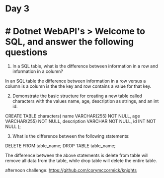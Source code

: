  # Day 3
 # # Dotnet WebAPI's > Welcome to SQL, and answer the following questions

1. In a SQL table, what is the difference between information in a row and information in a column?

 In an SQL table the difference between information in a row versus a column is a column is the the key and row contains a value for that key.  

2. Demonstrate the basic structure for creating a new table called characters with the values name, age, description as strings, and an int id.

CREATE TABLE characters(
  name VARCHAR(255) NOT NULL,
  age VARCHAR(255) NOT NULL,
  description VARCHAR NOT NULL,
  id INT NOT NULL
);

3. What is the difference between the following statements:

DELETE FROM table_name;
DROP TABLE table_name;

The difference between the above statements is delete from table will remove all data from the table, while drop table will delete the entire table.

afternoon challenge: https://github.com/corymccormick/knights